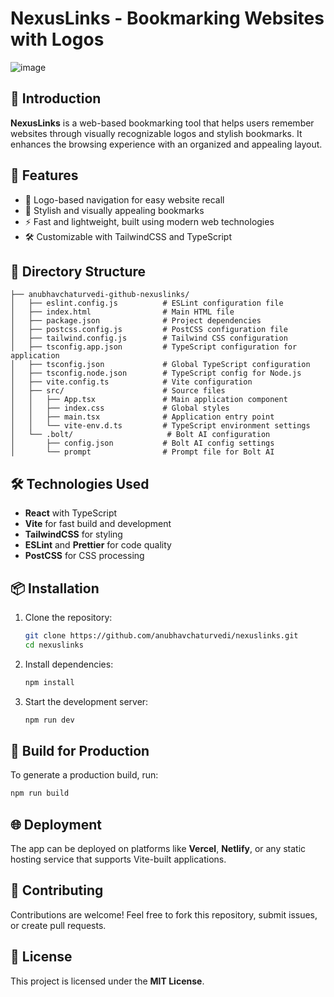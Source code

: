 # NexusLinks - Bookmarking Websites with Logos

![image](https://github.com/user-attachments/assets/a8fafab4-9d20-441d-a10f-28380d1f1416)


## 📌 Introduction
**NexusLinks** is a web-based bookmarking tool that helps users remember websites through visually recognizable logos and stylish bookmarks. It enhances the browsing experience with an organized and appealing layout.

## 🚀 Features
- 📌 Logo-based navigation for easy website recall
- 🎨 Stylish and visually appealing bookmarks
- ⚡ Fast and lightweight, built using modern web technologies
- 🛠️ Customizable with TailwindCSS and TypeScript

## 📂 Directory Structure
```
├── anubhavchaturvedi-github-nexuslinks/
│   ├── eslint.config.js          # ESLint configuration file
│   ├── index.html                # Main HTML file
│   ├── package.json              # Project dependencies
│   ├── postcss.config.js         # PostCSS configuration file
│   ├── tailwind.config.js        # Tailwind CSS configuration
│   ├── tsconfig.app.json         # TypeScript configuration for application
│   ├── tsconfig.json             # Global TypeScript configuration
│   ├── tsconfig.node.json        # TypeScript config for Node.js
│   ├── vite.config.ts            # Vite configuration
│   ├── src/                      # Source files
│   │   ├── App.tsx               # Main application component
│   │   ├── index.css             # Global styles
│   │   ├── main.tsx              # Application entry point
│   │   └── vite-env.d.ts         # TypeScript environment settings
│   └── .bolt/                     # Bolt AI configuration
│       ├── config.json           # Bolt AI config settings
│       └── prompt                # Prompt file for Bolt AI
```

## 🛠️ Technologies Used
- **React** with TypeScript
- **Vite** for fast build and development
- **TailwindCSS** for styling
- **ESLint** and **Prettier** for code quality
- **PostCSS** for CSS processing

## 📦 Installation
1. Clone the repository:
   ```sh
   git clone https://github.com/anubhavchaturvedi/nexuslinks.git
   cd nexuslinks
   ```
2. Install dependencies:
   ```sh
   npm install
   ```
3. Start the development server:
   ```sh
   npm run dev
   ```

## 🔧 Build for Production
To generate a production build, run:
```sh
npm run build
```

## 🌐 Deployment
The app can be deployed on platforms like **Vercel**, **Netlify**, or any static hosting service that supports Vite-built applications.

## 🤝 Contributing
Contributions are welcome! Feel free to fork this repository, submit issues, or create pull requests.

## 📜 License
This project is licensed under the **MIT License**.


